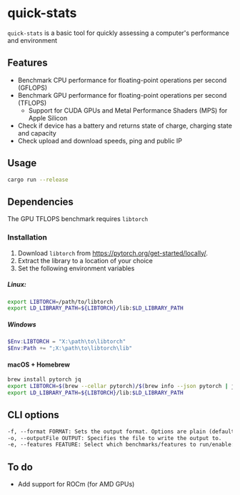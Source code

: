 # quick-stats

`quick-stats` is a basic tool for quickly assessing a computer's performance and environment

## Features

- Benchmark CPU performance for floating-point operations per second (GFLOPS)
- Benchmark GPU performance for floating-point operations per second (TFLOPS)
  - Support for CUDA GPUs and Metal Performance Shaders (MPS) for Apple Silicon
- Check if device has a battery and returns state of charge, charging state and capacity
- Check upload and download speeds, ping and public IP

## Usage

```bash  
cargo run --release
```

## Dependencies

The GPU TFLOPS benchmark requires `libtorch`

### Installation

1. Download `libtorch` from https://pytorch.org/get-started/locally/.
2. Extract the library to a location of your choice
3. Set the following environment variables

##### Linux:

```bash
export LIBTORCH=/path/to/libtorch
export LD_LIBRARY_PATH=${LIBTORCH}/lib:$LD_LIBRARY_PATH
```

##### Windows

```powershell
$Env:LIBTORCH = "X:\path\to\libtorch"
$Env:Path += ";X:\path\to\libtorch\lib"
```

#### macOS + Homebrew

```bash
brew install pytorch jq
export LIBTORCH=$(brew --cellar pytorch)/$(brew info --json pytorch | jq -r '.[0].installed[0].version')
export LD_LIBRARY_PATH=${LIBTORCH}/lib:$LD_LIBRARY_PATH
```

## CLI options

```txt  
-f, --format FORMAT: Sets the output format. Options are plain (default) or json.
-o, --outputFile OUTPUT: Specifies the file to write the output to.
-e, --features FEATURE: Select which benchmarks/features to run/enable: cpu, gpu, battery (comma-separated)
```

## To do
- Add support for ROCm (for AMD GPUs)
